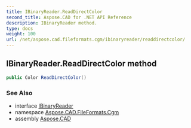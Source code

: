 ```yaml
---
title: IBinaryReader.ReadDirectColor
second_title: Aspose.CAD for .NET API Reference
description: IBinaryReader method. 
type: docs
weight: 100
url: /net/aspose.cad.fileformats.cgm/ibinaryreader/readdirectcolor/
---
```

## IBinaryReader.ReadDirectColor method

```csharp
public Color ReadDirectColor()
```

### See Also

* interface [IBinaryReader](../)
* namespace [Aspose.CAD.FileFormats.Cgm](../../ibinaryreader/)
* assembly [Aspose.CAD](../../../)


